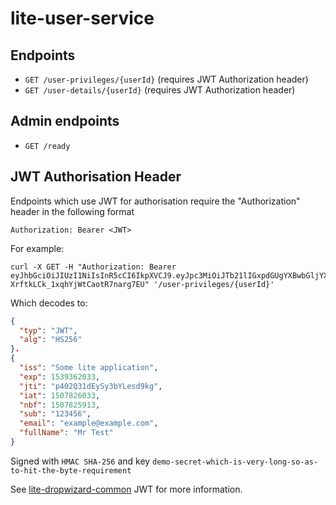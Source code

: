 # lite-user-service

## Endpoints

* `GET /user-privileges/{userId}` (requires JWT Authorization header)
* `GET /user-details/{userId}` (requires JWT Authorization header)

## Admin endpoints

* `GET /ready`

## JWT Authorisation Header
Endpoints which use JWT for authorisation require the "Authorization" header in the following format

```
Authorization: Bearer <JWT>
```

For example:

```
curl -X GET -H "Authorization: Bearer eyJhbGciOiJIUzI1NiIsInR5cCI6IkpXVCJ9.eyJpc3MiOiJTb21lIGxpdGUgYXBwbGljYXRpb24iLCJleHAiOjE1MzkzNjIwMzMsImp0aSI6InA0MDJRMzFkRXlTeTNiWUxlc2Q5a2ciLCJpYXQiOjE1MDc4MjYwMzMsIm5iZiI6MTUwNzgyNTkxMywic3ViIjoiMTIzNDU2IiwiZW1haWwiOiJleGFtcGxlQGV4YW1wbGUuY29tIiwiZnVsbE5hbWUiOiJNciBUZXN0In0.qlu5a6hAVvUO-XrftkLCk_1xqhYjWtCaotR7narg7EU" '/user-privileges/{userId}'
```

Which decodes to:

```json 
{
  "typ": "JWT",
  "alg": "HS256"
}.
{
  "iss": "Some lite application",
  "exp": 1539362033,
  "jti": "p402Q31dEySy3bYLesd9kg",
  "iat": 1507826033,
  "nbf": 1507825913,
  "sub": "123456",
  "email": "example@example.com",
  "fullName": "Mr Test"
}
```

Signed with `HMAC SHA-256` and key `demo-secret-which-is-very-long-so-as-to-hit-the-byte-requirement`

See [lite-dropwizard-common](https://github.com/uktrade/lite-dropwizard-common) JWT for more information.